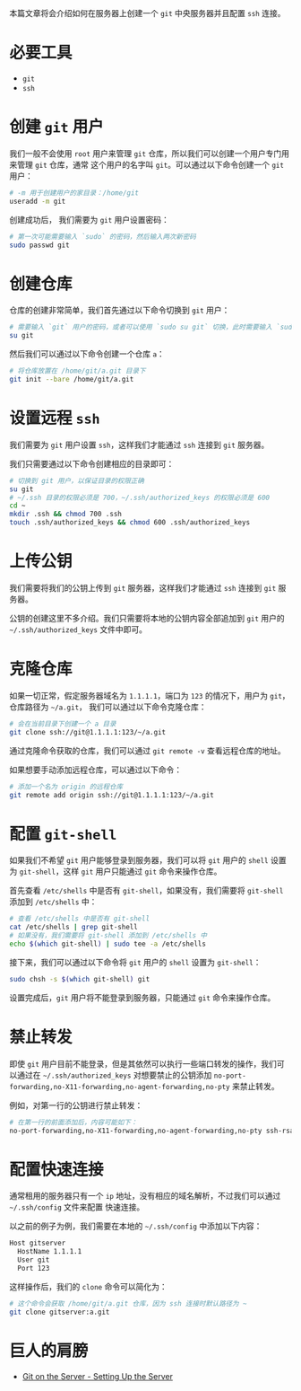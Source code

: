 本篇文章将会介绍如何在服务器上创建一个 `git` 中央服务器并且配置 `ssh` 连接。

# 必要工具
* `git`
* `ssh`

# 创建 `git` 用户
我们一般不会使用 `root` 用户来管理 `git` 仓库，所以我们可以创建一个用户专门用来管理 `git` 仓库，通常
这个用户的名字叫 `git`。可以通过以下命令创建一个 `git` 用户：

```bash
# -m 用于创建用户的家目录：/home/git
useradd -m git
```

创建成功后， 我们需要为 `git` 用户设置密码：

```bash
# 第一次可能需要输入 `sudo` 的密码，然后输入两次新密码
sudo passwd git
```

# 创建仓库
仓库的创建非常简单，我们首先通过以下命令切换到 `git` 用户：

```bash
# 需要输入 `git` 用户的密码，或者可以使用 `sudo su git` 切换，此时需要输入 `sudo` 的密码
su git
```

然后我们可以通过以下命令创建一个仓库 `a`：

```bash
# 将仓库放置在 /home/git/a.git 目录下
git init --bare /home/git/a.git
```

# 设置远程 `ssh`
我们需要为 `git` 用户设置 `ssh`，这样我们才能通过 `ssh` 连接到 `git` 服务器。

我们只需要通过以下命令创建相应的目录即可：

```bash
# 切换到 git 用户，以保证目录的权限正确
su git
# ~/.ssh 目录的权限必须是 700，~/.ssh/authorized_keys 的权限必须是 600
cd ~
mkdir .ssh && chmod 700 .ssh
touch .ssh/authorized_keys && chmod 600 .ssh/authorized_keys
```

# 上传公钥
我们需要将我们的公钥上传到 `git` 服务器，这样我们才能通过 `ssh` 连接到 `git` 服务器。

公钥的创建这里不多介绍。我们只需要将本地的公钥内容全部追加到 `git` 用户的 `~/.ssh/authorized_keys`
文件中即可。

# 克隆仓库
如果一切正常，假定服务器域名为 `1.1.1.1`，端口为 `123` 的情况下，用户为 `git`，仓库路径为 `~/a.git`，
我们可以通过以下命令克隆仓库：

```bash
# 会在当前目录下创建一个 a 目录
git clone ssh://git@1.1.1.1:123/~/a.git
```

通过克隆命令获取的仓库，我们可以通过 `git remote -v` 查看远程仓库的地址。

如果想要手动添加远程仓库，可以通过以下命令：

```bash
# 添加一个名为 origin 的远程仓库
git remote add origin ssh://git@1.1.1.1:123/~/a.git
```

# 配置 `git-shell`
如果我们不希望 `git` 用户能够登录到服务器，我们可以将 `git` 用户的 `shell` 设置为 `git-shell`，这样
`git` 用户只能通过 `git` 命令来操作仓库。

首先查看 `/etc/shells` 中是否有 `git-shell`，如果没有，我们需要将 `git-shell` 添加到 `/etc/shells` 中：

```bash
# 查看 /etc/shells 中是否有 git-shell
cat /etc/shells | grep git-shell
# 如果没有，我们需要将 git-shell 添加到 /etc/shells 中
echo $(which git-shell) | sudo tee -a /etc/shells
```

接下来，我们可以通过以下命令将 `git` 用户的 `shell` 设置为 `git-shell`：

```bash
sudo chsh -s $(which git-shell) git
```

设置完成后，`git` 用户将不能登录到服务器，只能通过 `git` 命令来操作仓库。

# 禁止转发
即使 `git` 用户目前不能登录，但是其依然可以执行一些端口转发的操作，我们可以通过在
`~/.ssh/authorized_keys` 对想要禁止的公钥添加
`no-port-forwarding,no-X11-forwarding,no-agent-forwarding,no-pty` 来禁止转发。

例如，对第一行的公钥进行禁止转发：

```bash
# 在第一行的前面添加后，内容可能如下：
no-port-forwarding,no-X11-forwarding,no-agent-forwarding,no-pty ssh-rsa AAAAAA...
```

# 配置快速连接
通常租用的服务器只有一个 `ip` 地址，没有相应的域名解析，不过我们可以通过 `~/.ssh/config` 文件来配置
快速连接。

以之前的例子为例，我们需要在本地的 `~/.ssh/config` 中添加以下内容：

```bash
Host gitserver
  HostName 1.1.1.1
  User git
  Port 123
```

这样操作后，我们的 `clone` 命令可以简化为：

```bash
# 这个命令会获取 /home/git/a.git 仓库，因为 ssh 连接时默认路径为 ~
git clone gitserver:a.git
```

# 巨人的肩膀
* [Git on the Server - Setting Up the Server](https://git-scm.com/book/en/v2/Git-on-the-Server-Setting-Up-the-Server)

